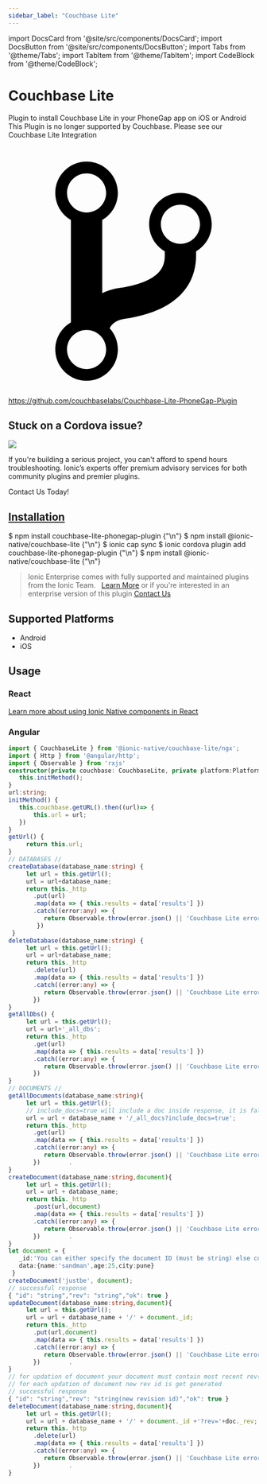 ```yaml
---
sidebar_label: "Couchbase Lite"
---
```



import DocsCard from '@site/src/components/DocsCard';
import DocsButton from '@site/src/components/DocsButton';
import Tabs from '@theme/Tabs';
import TabItem from '@theme/TabItem';
import CodeBlock from '@theme/CodeBlock';

# Couchbase Lite


Plugin to install Couchbase Lite in your PhoneGap app on iOS or Android <docs-card href="https://ionicframework.com/integrations/couchbase-lite" ionicon="alert">This Plugin is no longer supported by Couchbase. Please see our Couchbase Lite Integration</docs-card>


<p><a href="https://github.com/couchbaselabs/Couchbase-Lite-PhoneGap-Plugin" target="_blank" rel="noopener" className="git-link">
  <svg viewBox="0 0 512 512"><path d="M416 160c0-35.3-28.7-64-64-64s-64 28.7-64 64c0 23.7 12.9 44.3 32 55.4v8.6c0 19.9-7.8 33.7-25.3 44.9-15.4 9.8-38.1 17.1-67.5 21.5-14 2.1-25.7 6-35.2 10.7V151.4c19.1-11.1 32-31.7 32-55.4 0-35.3-28.7-64-64-64S96 60.7 96 96c0 23.7 12.9 44.3 32 55.4v209.2c-19.1 11.1-32 31.7-32 55.4 0 35.3 28.7 64 64 64s64-28.7 64-64c0-16.6-6.3-31.7-16.7-43.1 1.9-4.9 9.7-16.3 29.4-19.3 38.8-5.8 68.9-15.9 92.3-30.8 36-22.8 55-57 55-98.8v-8.6c19.1-11.1 32-31.7 32-55.4zM160 56c22.1 0 40 17.9 40 40s-17.9 40-40 40-40-17.9-40-40 17.9-40 40-40zm0 400c-22.1 0-40-17.9-40-40s17.9-40 40-40 40 17.9 40 40-17.9 40-40 40zm192-256c-22.1 0-40-17.9-40-40s17.9-40 40-40 40 17.9 40 40-17.9 40-40 40z"></path></svg> https://github.com/couchbaselabs/Couchbase-Lite-PhoneGap-Plugin
</a></p>

<h2>Stuck on a Cordova issue?</h2>
<DocsCard className="cordova-ee-card" header="Don't waste precious time on plugin issues." href="https://ionicframework.com/sales?product_of_interest=Ionic%20Native">
  <div>
    <img src="/docs/icons/native-cordova-bot.png" class="cordova-ee-img" />
    <p>If you're building a serious project, you can't afford to spend hours troubleshooting. Ionic’s experts offer premium advisory services for both community plugins and premier plugins.</p>
    <DocsButton className="native-ee-detail">Contact Us Today!</DocsButton>
  </div>
</DocsCard>


<h2 id="installation">
  <a href="#installation">Installation</a>
</h2>
<Tabs defaultValue="Capacitor" values={[
  {value: 'Capacitor', label: 'Capacitor'},
  {value: 'Cordova', label: 'Cordova'},
  {value: 'Enterprise', label: 'Enterprise'},
]}>
  <TabItem value="Capacitor">
    <CodeBlock className="language-shell">
      $ npm install couchbase-lite-phonegap-plugin {"\n"}
      $ npm install @ionic-native/couchbase-lite {"\n"}
      $ ionic cap sync
    </CodeBlock>
  </TabItem>
  <TabItem value="Cordova">
    <CodeBlock className="language-shell">
      $ ionic cordova plugin add couchbase-lite-phonegap-plugin {"\n"}
      $ npm install @ionic-native/couchbase-lite {"\n"}
    </CodeBlock>
  </TabItem>
  <TabItem value="Enterprise">
    <blockquote>Ionic Enterprise comes with fully supported and maintained plugins from the Ionic Team. &nbsp;
      <a class="btn" href="https://ionic.io/docs/premier-plugins">Learn More</a> or if you're interested in an enterprise version of this plugin <a class="btn" href="https://ionicframework.com/sales?product_of_interest=Ionic%20Enterprise%20Engine">Contact Us</a></blockquote>
  </TabItem>
</Tabs>

## Supported Platforms
  
- Android
- iOS

## Usage

### React

[Learn more about using Ionic Native components in React](../native-community.md#react)
  

### Angular


```typescript
import { CouchbaseLite } from '@ionic-native/couchbase-lite/ngx';
import { Http } from '@angular/http';
import { Observable } from 'rxjs'
constructor(private couchbase: CouchbaseLite, private platform:Platform,private _http:Http) {
   this.initMethod();
}
url:string;
initMethod() {
   this.couchbase.getURL().then((url)=> {
       this.url = url;
   })
}
getUrl() {
     return this.url;
}
// DATABASES //
createDatabase(database_name:string) {
     let url = this.getUrl();
     url = url+database_name;
     return this._http
       .put(url)
       .map(data => { this.results = data['results'] })
       .catch((error:any) => {
          return Observable.throw(error.json() || 'Couchbase Lite error');
        })
 }
deleteDatabase(database_name:string) {
     let url = this.getUrl();
     url = url+database_name;
     return this._http
       .delete(url)
       .map(data => { this.results = data['results'] })
       .catch((error:any) => {
          return Observable.throw(error.json() || 'Couchbase Lite error');
       })
}
getAllDbs() {
     let url = this.getUrl();
     url = url+'_all_dbs';
     return this._http
       .get(url)
       .map(data => { this.results = data['results'] })
       .catch((error:any) => {
          return Observable.throw(error.json() || 'Couchbase Lite error');
       })
}
// DOCUMENTS //
getAllDocuments(database_name:string){
     let url = this.getUrl();
     // include_docs=true will include a doc inside response, it is false by default
     url = url + database_name + '/_all_docs?include_docs=true';
     return this._http
       .get(url)
       .map(data => { this.results = data['results'] })
       .catch((error:any) => {
          return Observable.throw(error.json() || 'Couchbase Lite error');
       })        .
}
createDocument(database_name:string,document){
     let url = this.getUrl();
     url = url + database_name;
     return this._http
       .post(url,document)
       .map(data => { this.results = data['results'] })
       .catch((error:any) => {
          return Observable.throw(error.json() || 'Couchbase Lite error');
       })        .
}
let document = {
   _id:'You can either specify the document ID (must be string) else couchbase generates one for your doc',
   data:{name:'sandman',age:25,city:pune}
 }
createDocument('justbe', document);
// successful response
{ "id": "string","rev": "string","ok": true }
updateDocument(database_name:string,document){
     let url = this.getUrl();
     url = url + database_name + '/' + document._id;
     return this._http
       .put(url,document)
       .map(data => { this.results = data['results'] })
       .catch((error:any) => {
          return Observable.throw(error.json() || 'Couchbase Lite error');
       })        .
}
// for updation of document your document must contain most recent rev(revision) id.
// for each updation of document new rev id is get generated
// successful response
{ "id": "string","rev": "string(new revision id)","ok": true }
deleteDocument(database_name:string,document){
     let url = this.getUrl();
     url = url + database_name + '/' + document._id +'?rev='+doc._rev;
     return this._http
       .delete(url)
       .map(data => { this.results = data['results'] })
       .catch((error:any) => {
          return Observable.throw(error.json() || 'Couchbase Lite error');
       })        .
}


```

